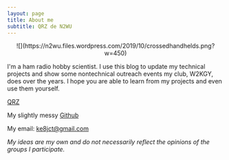 ```yaml
---
layout: page
title: About me
subtitle: QRZ de N2WU
---
```


<p align = "center">
![](https://n2wu.files.wordpress.com/2019/10/crossedhandhelds.png?w=450)
  </p>

I'm a ham radio hobby scientist. I use this blog to update my technical projects and show some nontechnical outreach events my club, W2KGY, does over the years. I hope you are able to learn from my projects and even use them yourself.

[QRZ](http://qrz.com/db/n2wu)

My slightly messy [Github](https://github.com/n2wu)

My email: [ke8jct@gmail.com](mailto:ke8jct@gmail.com)

_My ideas are my own and do not necessarily reflect the opinions of the groups I participate._

